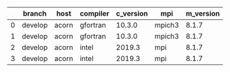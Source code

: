 |    | branch   | host   | compiler   | c_version   | mpi    | m_version   | o_g   | os    | build   |   u_pass |   u_fail |   s_pass |   s_fail |   e_pass |   e_fail |   nuopc_pass |   nuopc_fail | artifacts_hash                           | modified            |
|----|----------|--------|------------|-------------|--------|-------------|-------|-------|---------|----------|----------|----------|----------|----------|----------|--------------|--------------|------------------------------------------|---------------------|
|  0 | develop  | acorn  | gfortran   | 10.3.0      | mpich3 | 8.1.7       | O     | Linux | Pass    |    11931 |     -128 |       49 |        0 |       80 |        0 |           50 |            0 | e3e3face6c6038f64347f955b3b752ef17c60633 | 02/27/2022_19:26:36 |
|  1 | develop  | acorn  | gfortran   | 10.3.0      | mpich3 | 8.1.7       | g     | Linux | Pass    |    13695 |        0 |       49 |        0 |       80 |        0 |           50 |            0 | 698d53aec62916e95320bf5ce7354ef1629bbd88 | 02/27/2022_19:26:36 |
|  2 | develop  | acorn  | intel      | 2019.3      | mpi    | 8.1.7       | O     | Linux | Pass    |    11931 |     -128 |       49 |        0 |       80 |        0 |           50 |            0 | cf6e23b251f450072f16cdd1d9353e2c25624943 | 02/27/2022_19:26:36 |
|  3 | develop  | acorn  | intel      | 2019.3      | mpi    | 8.1.7       | g     | Linux | Pass    |    11931 |     -128 |       49 |        0 |       80 |        0 |           50 |            0 | 832d600279758bd2e27a7711490d2a17549d18bd | 02/27/2022_19:26:36 |